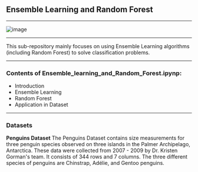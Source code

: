 ## Ensemble Learning and Random Forest

---
![image](https://miro.medium.com/max/600/0*_tilFpFsmvouNKvw)

---
This sub-repository mainly focuses on using Ensemble Learning algorithms (including Random Forest) to solve classification problems.

---
### Contents of Ensemble_learning_and_Random_Forest.ipynp:
* Introduction
 * Ensemble Learning
 * Random Forest
* Application in Dataset

---
### Datasets
**Penguins Dataset**
The Penguins Dataset contains size measurements for three penguin species observed on three islands in the Palmer Archipelago, Antarctica. These data were collected from 2007 - 2009 by Dr. Kristen Gorman's team. It consists of 344 rows and 7 columns. The three different species of penguins are Chinstrap, Adélie, and Gentoo penguins.

